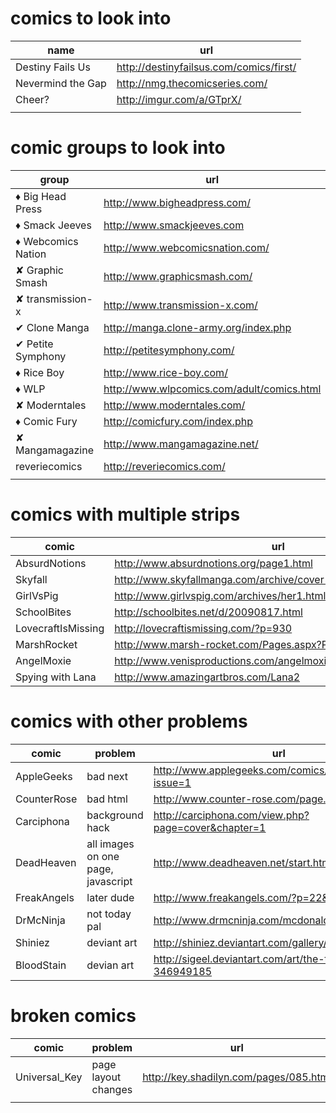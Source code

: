 # comics to look into

|        name       |                    url                    |
| ----------------- | ----------------------------------------- |
| Destiny Fails Us  | <http://destinyfailsus.com/comics/first/> |
| Nevermind the Gap | <http://nmg.thecomicseries.com/>          |
| Cheer?            | <http://imgur.com/a/GTprX/>               |
|                   |                                           |



# comic groups to look into

|       group        |                     url                      |
| ------------------ | -------------------------------------------- |
| ♦ Big Head Press   | <http://www.bigheadpress.com/>               |
| ♦ Smack Jeeves     | <http://www.smackjeeves.com>                 |
| ♦ Webcomics Nation | <http://www.webcomicsnation.com/>            |
| ✘ Graphic Smash    | <http://www.graphicsmash.com/>               |
| ✘ transmission-x   | <http://www.transmission-x.com/>             |
| ✔ Clone Manga      | <http://manga.clone-army.org/index.php>      |
| ✔ Petite Symphony  | <http://petitesymphony.com/>                 |
| ♦ Rice Boy         | <http://www.rice-boy.com/>                   |
| ♦ WLP              | <http://www.wlpcomics.com/adult/comics.html> |
| ✘ Moderntales      | <http://www.moderntales.com/>                |
| ♦ Comic Fury       | <http://comicfury.com/index.php>             |
| ✘ Mangamagazine    | <http://www.mangamagazine.net/>              |
| reveriecomics      | <http://reveriecomics.com/>                  |
|                    |                                              |


# comics with multiple strips

|       comic        |                                url                                 |
|--------------------|--------------------------------------------------------------------|
| AbsurdNotions      | <http://www.absurdnotions.org/page1.html>                          |
| Skyfall            | <http://www.skyfallmanga.com/archive/cover-1.php>                  |
| GirlVsPig          | <http://www.girlvspig.com/archives/her1.html>                      |
| SchoolBites        | <http://schoolbites.net/d/20090817.html>                           |
| LovecraftIsMissing | <http://lovecraftismissing.com/?p=930>                             |
| MarshRocket        | <http://www.marsh-rocket.com/Pages.aspx?Pg_ID=0>                   |
| AngelMoxie         | <http://www.venisproductions.com/angelmoxie/archives/0/0/001.html> |
| Spying with Lana   | <http://www.amazingartbros.com/Lana2>                              |

# comics with other problems

|    comic    |              problem               |                              url                              |
|-------------|------------------------------------|---------------------------------------------------------------|
| AppleGeeks  | bad next                           | <http://www.applegeeks.com/comics/viewcomic.php?issue=1>      |
| CounterRose | bad html                           | <http://www.counter-rose.com/page.php?p=1>                    |
| Carciphona  | background hack                    | <http://carciphona.com/view.php?page=cover&chapter=1>         |
| DeadHeaven  | all images on one page, javascript | <http://www.deadheaven.net/start.html>                        |
| FreakAngels | later dude                         | <http://www.freakangels.com/?p=22&page=1>                     |
| DrMcNinja   | not today pal                      | <http://www.drmcninja.com/mcdonalds.html>                     |
| Shiniez     | deviant art                        | <http://shiniez.deviantart.com/gallery/35675685>              |
| BloodStain  | devian art                         | <http://sigeel.deviantart.com/art/the-title-is-out-346949185> |

# broken comics

|     comic     |       problem       |                   url                    |
| ------------- | ------------------- | ---------------------------------------- |
| Universal_Key | page layout changes | <http://key.shadilyn.com/pages/085.html> |
|               |                     |                                          |
